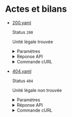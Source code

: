 # Actes et bilans
* [200.yaml](200.yaml)

  Status `200`

  Unité légale trouvée

  <details><summary>Paramètres</summary>
  <p>

  ```json
  {
    "siren": "130025265"
  }
  ```

  </p>
  </details>

  <details><summary>Réponse API</summary>
  <p>

  ```json
  {
    "data": {
      "actes": [
        {
          "updated_at": "2023-11-01",
          "date_depot": "2023-08-08",
          "nom_document": "X9wvz5eKvKQv_C0022A1001L257081D20230902H180411TPIJTES003PDBOR",
          "id": "65419234a1f7d1f2ba09bd8c",
          "link": "https://entreprise.api.gouv.fr/proxy/inpi/download/%2FV+svyVVJGVCJroamyqjOrECaXHorkxJ39vZH1IMHz4N+6gvit9zgoQ=--rJ1ss+Brc7oVhloH--huyvWA83YgMFqOnjyKDmXQ==",
          "types": [
            {
              "acte": "Acte",
              "decision": "Augmentation du capital social"
            }
          ]
        }
      ],
      "bilans": [
        {
          "updated_at": "2023-11-01",
          "date_depot": "2023-08-08",
          "nom_document": "X9wvz5eKvKQv_C0022A1001L257081D20230902H180411TPIJTES003PDBOR",
          "id": "65419234a1f7d1f2ba09bd8c",
          "link": "https://entreprise.api.gouv.fr/proxy/inpi/download/%2FV+svyVVJGVCJroamyqjOrECaXHorkxJ39vZH1IMHz4N+6gvit9zgoQ=--rJ1ss+Brc7oVhloH--huyvWA83YgMFqOnjyKDmXQ==",
          "date_cloture": "2023-08-08",
          "type": "bilan consolidé"
        }
      ]
    },
    "links": {
    },
    "meta": {
    }
  }
  ```

  </p>
  </details>

  <details><summary>Commande cURL</summary>
  <p>

  ```bash
  curl -H "Authorization: Bearer $token" \
    -G -d 'recipient=10000001700010' -d 'context=Contexte+de+la+requ%C3%AAte' -d 'object=Objet+de+la+requ%C3%AAte' \
    --url "https://staging.entreprise.api.gouv.fr/v3/inpi/rne/unites_legales/open_data/130025265/actes_bilans"
  ```

  </p>
  </details>
* [404.yaml](404.yaml)

  Status `404`

  Unité légale non trouvée

  <details><summary>Paramètres</summary>
  <p>

  ```json
  {
    "siren": "754508695"
  }
  ```

  </p>
  </details>

  <details><summary>Réponse API</summary>
  <p>

  ```json
  {
    "errors": [
      {
        "code": "34003",
        "title": "Entité non trouvée",
        "detail": "L'identifiant indiqué n'existe pas, n'est pas connu ou ne comporte aucune information pour cet appel. Veuillez vérifier que l'identifiant correspond au périmètre couvert par l'API.",
        "meta": {
          "provider": "INPI - RNE"
        }
      }
    ]
  }
  ```

  </p>
  </details>

  <details><summary>Commande cURL</summary>
  <p>

  ```bash
  curl -H "Authorization: Bearer $token" \
    -G -d 'recipient=10000001700010' -d 'context=Contexte+de+la+requ%C3%AAte' -d 'object=Objet+de+la+requ%C3%AAte' \
    --url "https://staging.entreprise.api.gouv.fr/v3/inpi/rne/unites_legales/open_data/754508695/actes_bilans"
  ```

  </p>
  </details>
